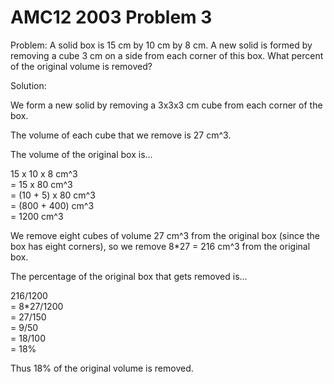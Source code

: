 # AMC12 2003 Problem 3

Problem: A solid box is 15 cm by 10 cm by 8 cm. A new solid is formed by removing a cube 3 cm on a side from each corner of this box. What percent of the original volume is removed?

Solution:

We form a new solid by removing a 3x3x3 cm cube from each corner of the box.

The volume of each cube that we remove is 27 cm^3.

The volume of the original box is... 

15 x 10 x 8 cm^3  
= 15 x 80 cm^3  
= (10 + 5) x 80 cm^3  
= (800 + 400) cm^3  
= 1200 cm^3

We remove eight cubes of volume 27 cm^3 from the original box (since the box has eight corners), so we remove 8*27 = 216 cm^3 from the original box.

The percentage of the original box that gets removed is...

216/1200  
= 8*27/1200  
= 27/150  
= 9/50  
= 18/100  
= 18%

Thus 18% of the original volume is removed.

